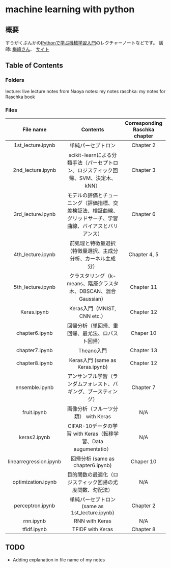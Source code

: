 # machine learning with python

## 概要
すうがくぶんかの[Pythonで学ぶ機械学習入門](http://sugakubunka.com/python_machine_learning/)のレクチャーノートなどです。
講師: [梅崎さん](https://github.com/unaoya/pyML)、 [サイト](https://sites.google.com/site/umezakinaoya/)

## Table of Contents

### Folders
lecture: live lecture notes from Naoya
notes: my notes
raschka: my notes for Raschka book

### Files
| File name | Contents | Corresponding Raschka chapter |
|:-----------:|:------------:|:------------:|
| 1st_lecture.ipynb | 単純パーセプトロン | Chapter 2 |
| 2nd_lecture.ipynb | scikit-learnによる分類手法（パーセプトロン、ロジスティック回帰、SVM、決定木、kNN） | Chapter 3 |
| 3rd_lecture.ipynb | モデルの評価とチューニング（評価指標、交差検証法、検証曲線、グリッドサーチ、学習曲線、バイアスとバリアンス） | Chapter 6 |
| 4th_lecture.ipynb | 前処理と特徴量選択（特徴量選択、主成分分析、カーネル主成分） | Chapter 4, 5 |
| 5th_lecture.ipynb | クラスタリング（k-means、階層クラスタ木、DBSCAN、混合Gaussian） | Chapter 11 |
| Keras.ipynb | Keras入門（MNIST, CNN etc.） | Chapter 12 |
| chapter6.ipynb | 回帰分析（単回帰、重回帰、最尤法、ロバスト回帰） | Chaper 10 |
| chapter7.ipynb | Theano入門 | Chapter 13 |
| chapter8.ipynb | Keras入門 (same as Keras.ipynb) | Chapter 12 |
| ensemble.ipynb | アンサンブル学習（ランダムフォレスト、バギング、ブースティング） | Chapter 7 |
| fruit.ipynb | 画像分析（フルーツ分類） with Keras | N/A |
| keras2.ipynb | CIFAR-10データの学習 with Keras（転移学習、Data augumentatio） | N/A |
| linearregression.ipynb | 回帰分析 (same as chapter6.ipynb) | Chaper 10 |
| optimization.ipynb | 目的関数の最適化（ロジスティック回帰の尤度関数、勾配法） | N/A |
| perceptron.ipynb | 単純パーセプトロン (same as 1st_lecture.ipynb) | Chapter 2 |
| rnn.ipynb | RNN with Keras | N/A |
| tfidf.ipynb | TFIDF with Keras | Chapter 8 |

## TODO
* Adding explanation in file name of my notes
